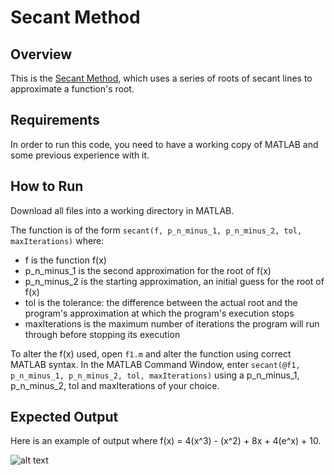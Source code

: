 # Secant Method

## Overview
This is the [Secant Method](https://en.wikipedia.org/wiki/Secant_method "Secant Method"), which uses a series of roots of secant lines to approximate a function's root.

## Requirements
In order to run this code, you need to have a working copy of MATLAB and some previous experience with it.

## How to Run
Download all files into a working directory in MATLAB.

The function is of the form `secant(f, p_n_minus_1, p_n_minus_2, tol, maxIterations)` where:
 * f is the function f(x)
 * p_n_minus_1 is the second approximation for the root of f(x)
 * p_n_minus_2 is the starting approximation, an initial guess for the root of f(x)
 * tol is the tolerance: the difference between the actual root and the program's approximation at which the program's execution stops
 * maxIterations is the maximum number of iterations the program will run through before stopping its execution

To alter the f(x) used, open `f1.m` and alter the function using correct MATLAB syntax. In the MATLAB Command Window, enter `secant(@f1, p_n_minus_1, p_n_minus_2, tol, maxIterations)` using a p_n_minus_1, p_n_minus_2, tol and maxIterations of your choice.

## Expected Output
Here is an example of output where f(x) = 4(x^3) - (x^2) + 8x + 4(e^x) + 10.

![alt text](https://cloud.githubusercontent.com/assets/9669653/22080204/5004c08c-dd84-11e6-82cd-9129eb8a32ba.png "Secant Method Example")